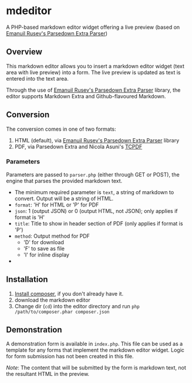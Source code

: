 # mdeditor
A PHP-based markdown editor widget offering a live preview (based on [Emanuil Rusev's Parsedown Extra Parser](https://github.com/erusev/parsedown-extra))

## Overview ##

This markdown editor allows you to insert a markdown editor widget (text area with live preview) into a form. The live preview is updated as text is entered into the text area.

Through the use of [Emanuil Rusev's Parsedown Extra Parser](https://github.com/erusev/parsedown-extra) library, the editor supports Markdown Extra and Github-flavoured Markdown.

## Conversion ##

The conversion comes in one of two formats:

1. HTML (default), via [Emanuil Rusev's Parsedown Extra Parser](https://github.com/erusev/parsedown-extra) library
2. PDF, via Parsedown Extra and Nicola Asuni's [TCPDF](http://www.tcpdf.org/)

### Parameters ###

Parameters are passed to `parser.php` (either through GET or POST), the engine that parses the provided markdown text.

+ The minimum required parameter is `text`, a string of markdown to convert. Output will be a string of HTML.
+ `format`: 'H' for HTML or 'P' for PDF
+ `json`: 1 (output JSON) or 0 (output HTML, not JSON); only applies if format is 'H'
+ `title`: Title to show in header section of PDF (only applies if format is 'P')
+ `method`: Output method for PDF
  - 'D' for download
  - 'F' to save as file
  - 'I' for inline display
+

## Installation ##

1. [Install composer](https://getcomposer.org/doc/00-intro.md), if you don't already have it.
2. download the markdown editor
3. Change dir (`cd`) into the editor directory and run `php /path/to/composer.phar composer.json`

## Demonstration ##

A demonstration form is available in `index.php`. This file can be used as a template for any forms that implement the markdown editor widget. Logic for form submission has not been created in this file.

*Note*: The content that will be submitted by the form is markdown text, not the resultant HTML in the preview.
